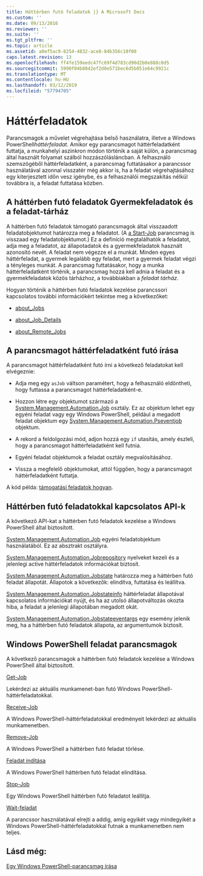 ```yaml
---
title: Háttérben futó feladatok |} A Microsoft Docs
ms.custom: ''
ms.date: 09/13/2016
ms.reviewer: ''
ms.suite: ''
ms.tgt_pltfrm: ''
ms.topic: article
ms.assetid: a0ef5ac9-8254-4832-ace8-84b356c10f08
caps.latest.revision: 13
ms.openlocfilehash: ff4fe159eedc47fc69f4d783cd90d2b0e888c0d5
ms.sourcegitcommit: 5990f04b8042ef2d8e571bec6d5b051e64c9921c
ms.translationtype: MT
ms.contentlocale: hu-HU
ms.lasthandoff: 03/12/2019
ms.locfileid: "57794705"
---
```

# <a name="background-jobs"></a>Háttérfeladatok

Parancsmagok a művelet végrehajtása belső használatra, illetve a Windows PowerShell*háttérfeladat*. Amikor egy parancsmagot háttérfeladatként futtatja, a munkahelyi aszinkron módon történik a saját külön, a parancsmag által használt folyamat szálból hozzászólásláncban. A felhasználó szemszögéből háttérfeladatként, a parancsmag futtatásakor a parancssor használatával azonnal visszatér még akkor is, ha a feladat végrehajtásához egy kiterjesztett időn vesz igénybe, és a felhasználói megszakítás nélkül továbbra is, a feladat futtatása közben.

## <a name="background-jobs-child-jobs-and-the-job-repository"></a>A háttérben futó feladatok Gyermekfeladatok és a feladat-tárház

A háttérben futó feladatok támogató parancsmagok által visszaadott feladatobjektumot határozza meg a feladatot. (A [a Start-Job](/powershell/module/Microsoft.PowerShell.Core/Start-Job) parancsmag is visszaad egy feladatobjektumot.) Ez a definíció megtalálhatók a feladatot, adja meg a feladatot, az állapotadatok és a gyermekfeladatok használt azonosító nevét. A feladat nem végezze el a munkát. Minden egyes háttérfeladat, a gyermek legalább egy feladat, mert a gyermek feladat végzi a tényleges munkát. A parancsmag futtatásakor, hogy a munka háttérfeladatként történik, a parancsmag hozzá kell adnia a feladat és a gyermekfeladatok közös tárházhoz, a továbbiakban a *feladat tárház*.

Hogyan történik a háttérben futó feladatok kezelése parancssori kapcsolatos további információkért tekintse meg a következőket:

- [about_Jobs](/powershell/module/microsoft.powershell.core/about/about_jobs)

- [about_Job_Details](/powershell/module/microsoft.powershell.core/about/about_job_details)

- [about_Remote_Jobs](/powershell/module/microsoft.powershell.core/about/about_remote_jobs)

## <a name="writing-a-cmdlet-that-runs-as-a-background-job"></a>A parancsmagot háttérfeladatként futó írása

A parancsmagot háttérfeladatként futó írni a következő feladatokat kell elvégeznie:

- Adja meg egy `asJob` váltson paramétert, hogy a felhasználó eldöntheti, hogy futtassa a parancsmagot háttérfeladatként-e.

- Hozzon létre egy objektumot származó a [System.Management.Automation.Job](/dotnet/api/System.Management.Automation.Job) osztály. Ez az objektum lehet egy egyéni feladat vagy egy Windows PowerShell, például a megadott feladat objektum egy [System.Management.Automation.Pseventjob](/dotnet/api/System.Management.Automation.PSEventJob) objektum.

- A rekord a feldolgozási mód, adjon hozzá egy `if` utasítás, amely észleli, hogy a parancsmagot háttérfeladatként kell futnia.

- Egyéni feladat objektumok a feladat osztály megvalósításához.

- Vissza a megfelelő objektumokat, attól függően, hogy a parancsmagot háttérfeladatként futtatja.

A kód példa: [támogatási feladatok hogyan](./how-to-support-jobs.md).

## <a name="background-job-related-apis"></a>Háttérben futó feladatokkal kapcsolatos API-k

A következő API-kat a háttérben futó feladatok kezelése a Windows PowerShell által biztosított.

[System.Management.Automation.Job](/dotnet/api/System.Management.Automation.Job) egyéni feladatobjektum használatából. Ez az absztrakt osztályra.

[System.Management.Automation.Jobrepository](/dotnet/api/System.Management.Automation.JobRepository) nyelveket kezeli és a jelenlegi active háttérfeladatok információkat biztosít.

[System.Management.Automation.Jobstate](/dotnet/api/System.Management.Automation.JobState) határozza meg a háttérben futó feladat állapotát. Állapotok a következők: elindítva, futtatása és leállítva.

[System.Management.Automation.Jobstateinfo](/dotnet/api/System.Management.Automation.JobStateInfo) háttérfeladat állapotával kapcsolatos információkat nyújt, és ha az utolsó állapotváltozás okozta hiba, a feladat a jelenlegi állapotában megadott okát.

[System.Management.Automation.Jobstateeventargs](/dotnet/api/System.Management.Automation.JobStateEventArgs) egy esemény jelenik meg, ha a háttérben futó feladatok állapota, az argumentumok biztosít.

## <a name="windows-powershell-job-cmdlets"></a>Windows PowerShell feladat parancsmagok

A következő parancsmagok a háttérben futó feladatok kezelése a Windows PowerShell által biztosított.

[Get-Job](/powershell/module/Microsoft.PowerShell.Core/Get-Job)

Lekérdezi az aktuális munkamenet-ban futó Windows PowerShell-háttérfeladatokkal.

[Receive-Job](/powershell/module/Microsoft.PowerShell.Core/Receive-Job)

A Windows PowerShell-háttérfeladatokkal eredményeit lekérdezi az aktuális munkamenetben.

[Remove-Job](/powershell/module/Microsoft.PowerShell.Core/Remove-Job)

A Windows PowerShell a háttérben futó feladat törlése.

[Feladat indítása](/powershell/module/Microsoft.PowerShell.Core/Start-Job)

A Windows PowerShell háttérben futó feladat elindítása.

[Stop-Job](/powershell/module/Microsoft.PowerShell.Core/Stop-Job)

Egy Windows PowerShell háttérben futó feladatot leállítja.

[Wait-feladat](/powershell/module/Microsoft.PowerShell.Core/Wait-Job)

A parancssor használatával elrejti a addig, amíg egyikét vagy mindegyikét a Windows PowerShell-háttérfeladatokkal futnak a munkamenetben nem teljes.

## <a name="see-also"></a>Lásd még:

[Egy Windows PowerShell-parancsmag írása](./writing-a-windows-powershell-cmdlet.md)
